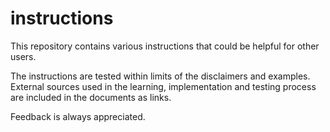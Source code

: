 # instructions
This repository contains various instructions that could be helpful for other users.

The instructions are tested within limits of the disclaimers and examples. External sources used in the learning, implementation and testing process are included in the documents as links.

Feedback is always appreciated.
